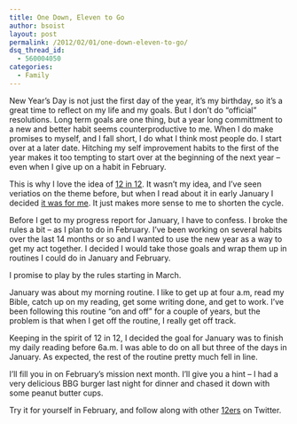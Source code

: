 ```yaml
---
title: One Down, Eleven to Go
author: bsoist
layout: post
permalink: /2012/02/01/one-down-eleven-to-go/
dsq_thread_id:
  - 560004050
categories:
  - Family
---
```

New Year&#8217;s Day is not just the first day of the year, it&#8217;s my birthday, so it&#8217;s a great time to reflect on my life and my goals. But I don&#8217;t do &#8220;official&#8221; resolutions. Long term goals are one thing, but a year long committment to a new and better habit seems counterproductive to me. When I do make promises to myself, and I fall short, I do what I think most people do. I start over at a later date. Hitching my self improvement habits to the first of the year makes it too tempting to start over at the beginning of the next year &#8211; even when I give up on a habit in February.

This is why I love the idea of [12 in 12][1]. It wasn&#8217;t my idea, and I&#8217;ve seen veriatios on the theme before, but when I read about it in early January I decided [it was for me][2]. It just makes more sense to me to shorten the cycle. 

Before I get to my progress report for January, I have to confess. I broke the rules a bit &#8211; as I plan to do in February. I&#8217;ve been working on several habits over the last 14 months or so and I wanted to use the new year as a way to get my act together. I decided I would take those goals and wrap them up in routines I could do in January and February. 

I promise to play by the rules starting in March.

January was about my morning routine. I like to get up at four a.m, read my Bible, catch up on my reading, get some writing done, and get to work. I&#8217;ve been following this routine &#8220;on and off&#8221; for a couple of years, but the problem is that when I get off the routine, I really get off track. 

Keeping in the spirit of 12 in 12, I decided the goal for January was to finish my daily reading before 6a.m. I was able to do on all but three of the days in January. As expected, the rest of the routine pretty much fell in line.

I&#8217;ll fill you in on February&#8217;s mission next month. I&#8217;ll give you a hint &#8211; I had a very delicious BBG burger last night for dinner and chased it down with some peanut butter cups. 

Try it for yourself in February, and follow along with other [12ers][3] on Twitter.

 [1]: http://fitarella.com/2011/12/12in12/
 [2]: http://whsjr.soistmann.com/oped/2012/01/05/2011-resolutions/
 [3]: https://twitter.com/#!/search/12er